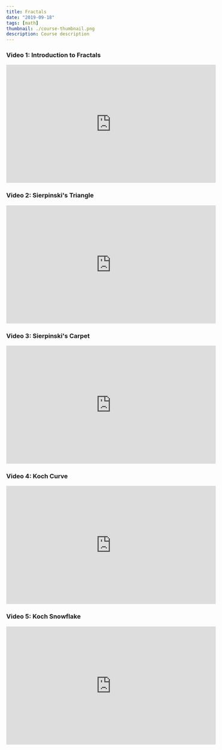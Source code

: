 ```yaml
---
title: Fractals
date: "2019-09-18"
tags: [math]
thumbnail: ./course-thumbnail.png
description: Course description
---
```


### Video 1: Introduction to Fractals

<iframe width="560" height="315" src="https://www.youtube.com/embed/IbNF2YVdJYE" frameborder="0" allow="accelerometer; autoplay; clipboard-write; encrypted-media; gyroscope; picture-in-picture" allowfullscreen></iframe>

### Video 2: Sierpinski's Triangle

<iframe width="560" height="315" src="https://www.youtube.com/embed/6eMVcMjlB0o" frameborder="0" allow="accelerometer; autoplay; clipboard-write; encrypted-media; gyroscope; picture-in-picture" allowfullscreen></iframe>

### Video 3: Sierpinski's Carpet

<iframe width="560" height="315" src="https://www.youtube.com/embed/mnF_0_Z_F2k" frameborder="0" allow="accelerometer; autoplay; clipboard-write; encrypted-media; gyroscope; picture-in-picture" allowfullscreen></iframe>

### Video 4: Koch Curve

<iframe width="560" height="315" src="https://www.youtube.com/embed/kD8IB6XWNUI" frameborder="0" allow="accelerometer; autoplay; clipboard-write; encrypted-media; gyroscope; picture-in-picture" allowfullscreen></iframe>

### Video 5: Koch Snowflake

<iframe width="560" height="315" src="https://www.youtube.com/embed/Yd5Ae6ERmH8" frameborder="0" allow="accelerometer; autoplay; clipboard-write; encrypted-media; gyroscope; picture-in-picture" allowfullscreen></iframe>